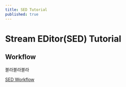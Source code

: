 ```yaml
---
title: SED Tutorial
published: true
---   
```



# Stream EDitor(SED) Tutorial   



## Workflow  

블라블라블라   

[SED Workflow](https://github.com/e-techinc/etechinc/blob/master/_posts/images/2016-10-31-14614770425007%5B1%5D.jpg)  


